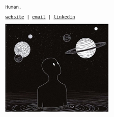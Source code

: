 <samp>Human.</samp>

<samp>[website](https://jonasiw.nl) | [email](mailto:jonasg@umich.edu) | [linkedin](https://www.linkedin.com/in/jonasgroening/)</samp>


<img height="275" src="https://github.com/jonasiwnl/jonasiwnl/blob/main/assets/afoolmoonnight.jpg?raw=true" />

<!--
<div>
  <img height="175" align="center" src="https://streak-stats.demolab.com?user=jonasiwnl&theme=tokyonight&border_radius=4.5" />
  <img height="175" align="center" src="https://github-readme-stats.vercel.app/api/top-langs/?username=jonasiwnl&layout=compact&theme=tokyonight&hide=astro,html" />
</div>
-->
